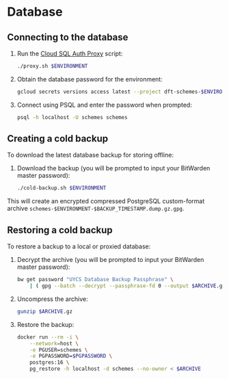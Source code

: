 # Database

## Connecting to the database

1. Run the [Cloud SQL Auth Proxy](https://cloud.google.com/sql/docs/postgres/sql-proxy) script:

   ```bash
   ./proxy.sh $ENVIRONMENT
   ```

1. Obtain the database password for the environment:

   ```bash
   gcloud secrets versions access latest --project dft-schemes-$ENVIRONMENT --secret database-password
   ```

1. Connect using PSQL and enter the password when prompted:

   ```bash
   psql -h localhost -U schemes schemes
   ```

## Creating a cold backup

To download the latest database backup for storing offline:

1. Download the backup (you will be prompted to input your BitWarden master password):

   ```bash
   ./cold-backup.sh $ENVIRONMENT
   ```

This will create an encrypted compressed PostgreSQL custom-format archive `schemes-$ENVIRONMENT-$BACKUP_TIMESTAMP.dump.gz.gpg`.

## Restoring a cold backup

To restore a backup to a local or proxied database:

1. Decrypt the archive (you will be prompted to input your BitWarden master password):

   ```bash
   bw get password "UYCS Database Backup Passphrase" \
       | ( gpg --batch --decrypt --passphrase-fd 0 --output $ARCHIVE.gz $ARCHIVE.gz.gpg && rm $ARCHIVE.gz.gpg )
   ```

1. Uncompress the archive:

   ```bash
   gunzip $ARCHIVE.gz
   ```

1. Restore the backup:

   ```bash
   docker run --rm -i \
       --network=host \
       -e PGUSER=schemes \
       -e PGPASSWORD=$PGPASSWORD \
       postgres:16 \
       pg_restore -h localhost -d schemes --no-owner < $ARCHIVE
   ```
